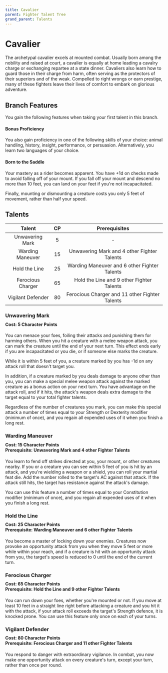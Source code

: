 ```yaml
---
title: Cavalier
parent: Fighter Talent Tree
grand_parent: Talents
---
```


# Cavalier
The archetypal cavalier excels at mounted combat. Usually born among the nobility and raised at court, a cavalier is equally at home leading a cavalry charge or exchanging repartee at a state dinner. Cavaliers also learn how to guard those in their charge from harm, often serving as the protectors of their superiors and of the weak. Compelled to right wrongs or earn prestige, many of these fighters leave their lives of comfort to embark on glorious adventure.

## Branch Features
You gain the following features when taking your first talent in this branch.

#### Bonus Proficiency
You also gain proficiency in one of the following skills of your choice: animal handling, history, insight, performance, or persuasion. Alternatively, you learn two languages of your choice.

#### Born to the Saddle
Your mastery as a rider becomes apparent. You have +1d on checks made to avoid falling off of your mount. If you fall off your mount and descend no more than 10 feet, you can land on your feet if you're not incapacitated.

Finally, mounting or dismounting a creature costs you only 5 feet of movement, rather than half your speed.

## Talents

| Talent | CP | Prerequisites |
|:------:|:--:|:-------------:|
| Unwavering Mark | 5 | - |
| Warding Maneuver | 15 | Unwavering Mark and 4 other Fighter Talents |
| Hold the Line | 25 | Warding Maneuver and 6 other Fighter Talents |
| Ferocious Charger | 65 | Hold the Line and 9 other Fighter Talents |
| Vigilant Defender | 80 | Ferocious Charger and 11 other Fighter Talents |

### Unwavering Mark

<div style="margin-top:-10px;"></div>

#### **Cost:** 5 Character Points
You can menace your foes, foiling their attacks and punishing them for harming others. When you hit a creature with a melee weapon attack, you can mark the creature until the end of your next turn. This effect ends early if you are incapacitated or you die, or if someone else marks the creature.

While it is within 5 feet of you, a creature marked by you has -1d on any attack roll that doesn't target you.

In addition, if a creature marked by you deals damage to anyone other than you, you can make a special melee weapon attack against the marked creature as a bonus action on your next turn. You have advantage on the attack roll, and if it hits, the attack's weapon deals extra damage to the target equal to your total fighter talents.

Regardless of the number of creatures you mark, you can make this special attack a number of times equal to your Strength or Dexterity modifier (minimum of once), and you regain all expended uses of it when you finish a long rest.

### Warding Maneuver

<div style="margin-top:-10px;"></div>

#### **Cost:** 15 Character Points<br>**Prerequisite:** Unwavering Mark and 4 other Fighter Talents
You learn to fend off strikes directed at you, your mount, or other creatures nearby. If you or a creature you can see within 5 feet of you is hit by an attack, and you're wielding a weapon or a shield, you can roll your martial feat die. Add the number rolled to the target's AC against that attack. If the attack still hits, the target has resistance against the attack's damage.

You can use this feature a number of times equal to your Constitution modifier (minimum of once), and you regain all expended uses of it when you finish a long rest.

### Hold the Line

<div style="margin-top:-10px;"></div>

#### **Cost:** 25 Character Points<br>**Prerequisite:** Warding Maneuver and 6 other Fighter Talents
You become a master of locking down your enemies. Creatures now provoke an opportunity attack from you when they move 5 feet or more while within your reach, and if a creature is hit with an opportunity attack from you, the target's speed is reduced to 0 until the end of the current turn.

### Ferocious Charger

<div style="margin-top:-10px;"></div>

#### **Cost:** 65 Character Points<br>**Prerequisite:** Hold the Line and 9 other Fighter Talents
You can run down your foes, whether you're mounted or not. If you move at least 10 feet in a straight line right before attacking a creature and you hit it with the attack, if your attack roll exceeds the target's Strength defence, it is knocked prone. You can use this feature only once on each of your turns.

### Vigilant Defender

<div style="margin-top:-10px;"></div>

#### **Cost:** 80 Character Points<br>**Prerequisite:** Ferocious Charger and 11 other Fighter Talents
You respond to danger with extraordinary vigilance. In combat, you now make one opportunity attack on every creature's turn, except your turn, rather than once per round.
